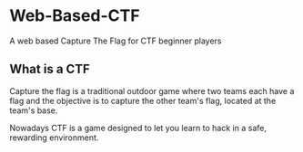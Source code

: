 # Web-Based-CTF
A web based Capture The Flag for CTF beginner players   

## What is a CTF

Capture the flag is a traditional outdoor game where two teams each have a flag and the objective is to capture the other team's flag, located at the team's base.  
  
Nowadays CTF is a game designed to let you learn to hack in a safe, rewarding environment.
